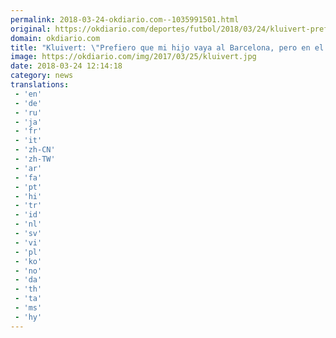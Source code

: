 ```yaml
---
permalink: 2018-03-24-okdiario.com--1035991501.html
original: https://okdiario.com/deportes/futbol/2018/03/24/kluivert-prefiero-que-hijo-vaya-barcelona-pero-futbol-todo-puede-ocurrir-2017291
domain: okdiario.com
title: "Kluivert: \"Prefiero que mi hijo vaya al Barcelona, pero en el fútbol todo puede ocurrir""
image: https://okdiario.com/img/2017/03/25/kluivert.jpg
date: 2018-03-24 12:14:18
category: news
translations: 
 - 'en'
 - 'de'
 - 'ru'
 - 'ja'
 - 'fr'
 - 'it'
 - 'zh-CN'
 - 'zh-TW'
 - 'ar'
 - 'fa'
 - 'pt'
 - 'hi'
 - 'tr'
 - 'id'
 - 'nl'
 - 'sv'
 - 'vi'
 - 'pl'
 - 'ko'
 - 'no'
 - 'da'
 - 'th'
 - 'ta'
 - 'ms'
 - 'hy'
---
```


